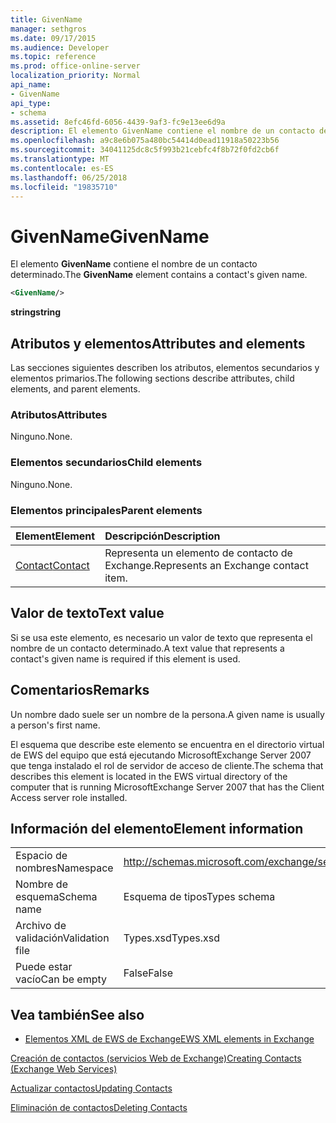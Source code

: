 ```yaml
---
title: GivenName
manager: sethgros
ms.date: 09/17/2015
ms.audience: Developer
ms.topic: reference
ms.prod: office-online-server
localization_priority: Normal
api_name:
- GivenName
api_type:
- schema
ms.assetid: 8efc46fd-6056-4439-9af3-fc9e13ee6d9a
description: El elemento GivenName contiene el nombre de un contacto determinado.
ms.openlocfilehash: a9c8e6b075a480bc54414d0ead11918a50223b56
ms.sourcegitcommit: 34041125dc8c5f993b21cebfc4f8b72f0fd2cb6f
ms.translationtype: MT
ms.contentlocale: es-ES
ms.lasthandoff: 06/25/2018
ms.locfileid: "19835710"
---
```

# <a name="givenname"></a><span data-ttu-id="08a2b-103">GivenName</span><span class="sxs-lookup"><span data-stu-id="08a2b-103">GivenName</span></span>

<span data-ttu-id="08a2b-104">El elemento **GivenName** contiene el nombre de un contacto determinado.</span><span class="sxs-lookup"><span data-stu-id="08a2b-104">The **GivenName** element contains a contact's given name.</span></span> 
  
```xml
<GivenName/>
```

 <span data-ttu-id="08a2b-105">**string**</span><span class="sxs-lookup"><span data-stu-id="08a2b-105">**string**</span></span>
## <a name="attributes-and-elements"></a><span data-ttu-id="08a2b-106">Atributos y elementos</span><span class="sxs-lookup"><span data-stu-id="08a2b-106">Attributes and elements</span></span>

<span data-ttu-id="08a2b-107">Las secciones siguientes describen los atributos, elementos secundarios y elementos primarios.</span><span class="sxs-lookup"><span data-stu-id="08a2b-107">The following sections describe attributes, child elements, and parent elements.</span></span>
  
### <a name="attributes"></a><span data-ttu-id="08a2b-108">Atributos</span><span class="sxs-lookup"><span data-stu-id="08a2b-108">Attributes</span></span>

<span data-ttu-id="08a2b-109">Ninguno.</span><span class="sxs-lookup"><span data-stu-id="08a2b-109">None.</span></span>
  
### <a name="child-elements"></a><span data-ttu-id="08a2b-110">Elementos secundarios</span><span class="sxs-lookup"><span data-stu-id="08a2b-110">Child elements</span></span>

<span data-ttu-id="08a2b-111">Ninguno.</span><span class="sxs-lookup"><span data-stu-id="08a2b-111">None.</span></span>
  
### <a name="parent-elements"></a><span data-ttu-id="08a2b-112">Elementos principales</span><span class="sxs-lookup"><span data-stu-id="08a2b-112">Parent elements</span></span>

|<span data-ttu-id="08a2b-113">**Element**</span><span class="sxs-lookup"><span data-stu-id="08a2b-113">**Element**</span></span>|<span data-ttu-id="08a2b-114">**Descripción**</span><span class="sxs-lookup"><span data-stu-id="08a2b-114">**Description**</span></span>|
|:-----|:-----|
|[<span data-ttu-id="08a2b-115">Contact</span><span class="sxs-lookup"><span data-stu-id="08a2b-115">Contact</span></span>](contact.md) <br/> |<span data-ttu-id="08a2b-116">Representa un elemento de contacto de Exchange.</span><span class="sxs-lookup"><span data-stu-id="08a2b-116">Represents an Exchange contact item.</span></span>  <br/> |
   
## <a name="text-value"></a><span data-ttu-id="08a2b-117">Valor de texto</span><span class="sxs-lookup"><span data-stu-id="08a2b-117">Text value</span></span>

<span data-ttu-id="08a2b-118">Si se usa este elemento, es necesario un valor de texto que representa el nombre de un contacto determinado.</span><span class="sxs-lookup"><span data-stu-id="08a2b-118">A text value that represents a contact's given name is required if this element is used.</span></span>
  
## <a name="remarks"></a><span data-ttu-id="08a2b-119">Comentarios</span><span class="sxs-lookup"><span data-stu-id="08a2b-119">Remarks</span></span>

<span data-ttu-id="08a2b-120">Un nombre dado suele ser un nombre de la persona.</span><span class="sxs-lookup"><span data-stu-id="08a2b-120">A given name is usually a person's first name.</span></span>
  
<span data-ttu-id="08a2b-121">El esquema que describe este elemento se encuentra en el directorio virtual de EWS del equipo que está ejecutando MicrosoftExchange Server 2007 que tenga instalado el rol de servidor de acceso de cliente.</span><span class="sxs-lookup"><span data-stu-id="08a2b-121">The schema that describes this element is located in the EWS virtual directory of the computer that is running MicrosoftExchange Server 2007 that has the Client Access server role installed.</span></span>
  
## <a name="element-information"></a><span data-ttu-id="08a2b-122">Información del elemento</span><span class="sxs-lookup"><span data-stu-id="08a2b-122">Element information</span></span>

|||
|:-----|:-----|
|<span data-ttu-id="08a2b-123">Espacio de nombres</span><span class="sxs-lookup"><span data-stu-id="08a2b-123">Namespace</span></span>  <br/> |http://schemas.microsoft.com/exchange/services/2006/types  <br/> |
|<span data-ttu-id="08a2b-124">Nombre de esquema</span><span class="sxs-lookup"><span data-stu-id="08a2b-124">Schema name</span></span>  <br/> |<span data-ttu-id="08a2b-125">Esquema de tipos</span><span class="sxs-lookup"><span data-stu-id="08a2b-125">Types schema</span></span>  <br/> |
|<span data-ttu-id="08a2b-126">Archivo de validación</span><span class="sxs-lookup"><span data-stu-id="08a2b-126">Validation file</span></span>  <br/> |<span data-ttu-id="08a2b-127">Types.xsd</span><span class="sxs-lookup"><span data-stu-id="08a2b-127">Types.xsd</span></span>  <br/> |
|<span data-ttu-id="08a2b-128">Puede estar vacío</span><span class="sxs-lookup"><span data-stu-id="08a2b-128">Can be empty</span></span>  <br/> |<span data-ttu-id="08a2b-129">False</span><span class="sxs-lookup"><span data-stu-id="08a2b-129">False</span></span>  <br/> |
   
## <a name="see-also"></a><span data-ttu-id="08a2b-130">Vea también</span><span class="sxs-lookup"><span data-stu-id="08a2b-130">See also</span></span>



- [<span data-ttu-id="08a2b-131">Elementos XML de EWS de Exchange</span><span class="sxs-lookup"><span data-stu-id="08a2b-131">EWS XML elements in Exchange</span></span>](ews-xml-elements-in-exchange.md)


[<span data-ttu-id="08a2b-132">Creación de contactos (servicios Web de Exchange)</span><span class="sxs-lookup"><span data-stu-id="08a2b-132">Creating Contacts (Exchange Web Services)</span></span>](http://msdn.microsoft.com/library/4845917e-70d1-481c-bbd7-011ec6571789%28Office.15%29.aspx)
  
[<span data-ttu-id="08a2b-133">Actualizar contactos</span><span class="sxs-lookup"><span data-stu-id="08a2b-133">Updating Contacts</span></span>](http://msdn.microsoft.com/library/9a865953-b94a-4229-b632-2dee433314be%28Office.15%29.aspx)
  
[<span data-ttu-id="08a2b-134">Eliminación de contactos</span><span class="sxs-lookup"><span data-stu-id="08a2b-134">Deleting Contacts</span></span>](http://msdn.microsoft.com/library/fcc3dc84-cd3e-455e-a1a7-ae6921c9b588%28Office.15%29.aspx)

